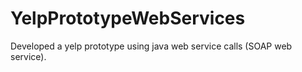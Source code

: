 YelpPrototypeWebServices
========================

Developed a yelp prototype using java web service calls (SOAP web service).
